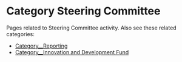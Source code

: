 # Category Steering Committee

Pages related to Steering Committee activity. Also see these related categories:

- [Category__Reporting](category-reporting.md)
- [Category__Innovation and Development Fund](category-innovation-and-development-fund.md)
